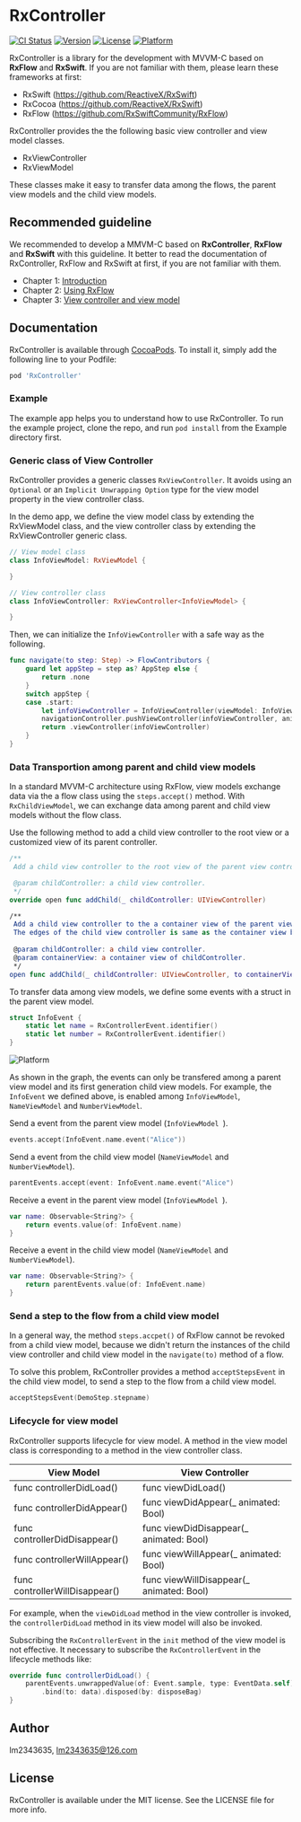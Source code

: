# RxController

[![CI Status](https://img.shields.io/travis/lm2343635/RxController.svg?style=flat)](https://travis-ci.org/lm2343635/RxController)
[![Version](https://img.shields.io/cocoapods/v/RxController.svg?style=flat)](https://cocoapods.org/pods/RxController)
[![License](https://img.shields.io/cocoapods/l/RxController.svg?style=flat)](https://cocoapods.org/pods/RxController)
[![Platform](https://img.shields.io/cocoapods/p/RxController.svg?style=flat)](https://cocoapods.org/pods/RxController)

RxController is a library for the development with MVVM-C based on **RxFlow** and **RxSwift**.
If you are not familiar with them, please learn these frameworks at first:

- RxSwift (https://github.com/ReactiveX/RxSwift)
- RxCocoa (https://github.com/ReactiveX/RxSwift)
- RxFlow (https://github.com/RxSwiftCommunity/RxFlow)

RxController provides the the following basic view controller and view model classes.

- RxViewController
- RxViewModel

These classes make it easy to transfer data among the flows, the parent view models and the child view models.

## Recommended guideline

We recommended to develop a MMVM-C based on **RxController**, **RxFlow** and **RxSwift** with this guideline.
It better to read the documentation of RxController, RxFlow and RxSwift at first, if you are not familiar with them.

- Chapter 1: [Introduction](https://github.com/lm2343635/RxController/blob/master/document/chapter1-introduction.md)
- Chapter 2: [Using RxFlow](https://github.com/lm2343635/RxController/blob/master/document/chapter2-rxflow.md)
- Chapter 3: [View controller and view model](https://github.com/lm2343635/RxController/blob/master/document/chapter3-viewcontroller-viewmodel.md)

## Documentation

RxController is available through [CocoaPods](https://cocoapods.org). To install
it, simply add the following line to your Podfile:

```ruby
pod 'RxController'
```

### Example

The example app helps you to understand how to use RxController.
To run the example project, clone the repo, and run `pod install` from the Example directory first.

### Generic class of View Controller

RxController provides a generic classes `RxViewController`.
It avoids using an `Optional` or an `Implicit Unwrapping Option` type for the view model property in the view controller class.

In the demo app, we define the view model class by extending the RxViewModel class, and the view controller class by extending the RxViewController generic class.

```Swift
// View model class
class InfoViewModel: RxViewModel {

}

// View controller class
class InfoViewController: RxViewController<InfoViewModel> {

}
```

Then, we can initialize the `InfoViewController` with a safe way as the following.

```Swift 
func navigate(to step: Step) -> FlowContributors {
    guard let appStep = step as? AppStep else {
        return .none
    }
    switch appStep {
    case .start:
        let infoViewController = InfoViewController(viewModel: InfoViewModel())
        navigationController.pushViewController(infoViewController, animated: false)
        return .viewController(infoViewController)
    }
}
```

### Data Transportion among parent and child view models

In a standard MVVM-C architecture using RxFlow, view models exchange data via the a flow class using the `steps.accept()` method.
With `RxChildViewModel`, we can exchange data among parent and child view models without the flow class.

Use the following method to add a child view controller to the root view or a customized view of its parent controller.

```Swift
/**
 Add a child view controller to the root view of the parent view controller.

 @param childController: a child view controller.
 */
override open func addChild(_ childController: UIViewController)

/**
 Add a child view controller to the a container view of the parent view controller.
 The edges of the child view controller is same as the container view by default.
 
 @param childController: a child view controller.
 @param containerView: a container view of childController.
 */
open func addChild(_ childController: UIViewController, to containerView: UIView)
```

To transfer data among view models, we define some events with a struct in the parent view model.

```Swift
struct InfoEvent {
    static let name = RxControllerEvent.identifier()
    static let number = RxControllerEvent.identifier()
}
```

![Platform](https://raw.githubusercontent.com/lm2343635/RxController/master/images/viewmodel.jpg)

As shown in the graph, the events can only be transfered among a parent view model and its first generation child view models.
For example, the `InfoEvent` we defined above, is enabled among `InfoViewModel`, `NameViewModel` and `NumberViewModel`.

Send a event from the parent view model (`InfoViewModel `).

```Swift
events.accept(InfoEvent.name.event("Alice"))
```

Send a event from the child view model (`NameViewModel` and `NumberViewModel`).

```Swift
parentEvents.accept(event: InfoEvent.name.event("Alice")
```

Receive a event in the parent view model (`InfoViewModel `).

```Swift
var name: Observable<String?> {
    return events.value(of: InfoEvent.name)
}
```

Receive a event in the child view model (`NameViewModel` and `NumberViewModel`).

```Swift
var name: Observable<String?> {
    return parentEvents.value(of: InfoEvent.name)
}
```

### Send a step to the flow from a child view model

In a general way, the method `steps.accpet()` of RxFlow cannot be revoked from a child view model, because we didn't return the instances of the child view controller and child view model in the `navigate(to)` method of a flow.

To solve this problem, RxController provides a method `acceptStepsEvent` in the child view model, to send a step to the flow from a child view model.

```Swift
acceptStepsEvent(DemoStep.stepname)
```

### Lifecycle for view model

RxController supports lifecycle for view model.
A method in the view model class is corresponding to a method in the view controller class.

| View Model | View Controller |
| ----- | ---- |
| func controllerDidLoad() | func viewDidLoad()  |
| func controllerDidAppear()  | func viewDidAppear(_ animated: Bool) |
| func controllerDidDisappear()  | func viewDidDisappear(_ animated: Bool) |
| func controllerWillAppear()  | func viewWillAppear(_ animated: Bool) |
| func controllerWillDisappear()  | func viewWillDisappear(_ animated: Bool) |

For example, when the `viewDidLoad` method in the view controller is invoked, the `controllerDidLoad` method in its view model will also be invoked.

Subscribing the `RxControllerEvent` in the `init` method of the view model is not effective.
It necessary to subscribe the `RxControllerEvent` in the lifecycle methods like:

```Swift
override func controllerDidLoad() {
    parentEvents.unwrappedValue(of: Event.sample, type: EventData.self)
    	.bind(to: data).disposed(by: disposeBag)
}
```

## Author

lm2343635, lm2343635@126.com

## License

RxController is available under the MIT license. See the LICENSE file for more info.
